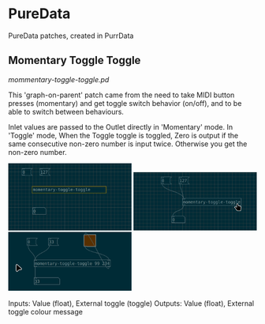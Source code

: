 # PureData
PureData patches, created in PurrData

## Momentary Toggle Toggle
_mommentary-toggle-toggle.pd_

This 'graph-on-parent' patch came from the need to take MIDI button presses (momentary) and get toggle switch behavior (on/off), and to be able to switch between behaviours.

Inlet values are passed to the Outlet directly in 'Momentary' mode. In 'Toggle' mode, When the Toggle toggle is toggled, Zero is output if the same consecutive non-zero number is input twice. Otherwise you get the non-zero number.

<img src="/doc/mtt1.gif" width="250" /> <img src="/doc/mtt2.gif" width="250" /> <img src="/doc/mtt3.gif" width="250" />

Inputs: Value (float), External toggle (toggle)
Outputs: Value (float), External toggle colour message
